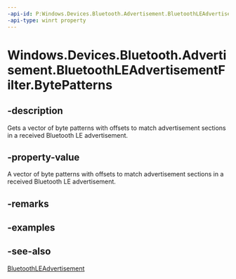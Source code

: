 ----api-id: P:Windows.Devices.Bluetooth.Advertisement.BluetoothLEAdvertisementFilter.BytePatterns
-api-type: winrt property
---<!-- Property syntaxpublic Windows.Foundation.Collections.IVector<Windows.Devices.Bluetooth.Advertisement.BluetoothLEAdvertisementBytePattern> BytePatterns { get; }--># Windows.Devices.Bluetooth.Advertisement.BluetoothLEAdvertisementFilter.BytePatterns## -descriptionGets a vector of byte patterns with offsets to match advertisement sections in a received Bluetooth LE advertisement.## -property-valueA vector of byte patterns with offsets to match advertisement sections in a received Bluetooth LE advertisement.## -remarks## -examples## -see-also[BluetoothLEAdvertisement](bluetoothleadvertisement.md)